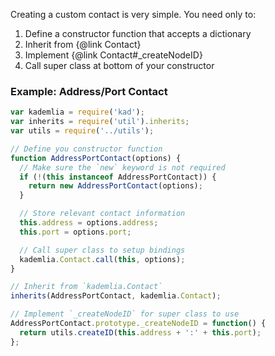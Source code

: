Creating a custom contact is very simple. You need only to:

1. Define a constructor function that accepts a dictionary
2. Inherit from {@link Contact}
3. Implement {@link Contact#\_createNodeID}
4. Call super class at bottom of your constructor

### Example: Address/Port Contact

```js
var kademlia = require('kad');
var inherits = require('util').inherits;
var utils = require('../utils');

// Define you constructor function
function AddressPortContact(options) {
  // Make sure the `new` keyword is not required
  if (!(this instanceof AddressPortContact)) {
    return new AddressPortContact(options);
  }

  // Store relevant contact information
  this.address = options.address;
  this.port = options.port;

  // Call super class to setup bindings
  kademlia.Contact.call(this, options);
}

// Inherit from `kademlia.Contact`
inherits(AddressPortContact, kademlia.Contact);

// Implement `_createNodeID` for super class to use
AddressPortContact.prototype._createNodeID = function() {
  return utils.createID(this.address + ':' + this.port);
};
```

